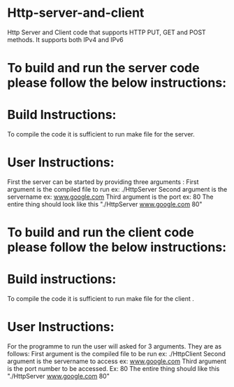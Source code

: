 Http-server-and-client
======================

Http Server and Client code that supports HTTP PUT, GET and POST methods. It supports both IPv4 and IPv6


To build and run the server code please follow the below instructions:
======================================================================
Build Instructions:
===================
To compile the code it is sufficient to run make file for the server.

User Instructions:
==================
First the server can be started by providing three arguments :
First argument is the compiled file to run ex: ./HttpServer
Second argument is the servername ex: www.google.com
Third argument is the port ex: 80
The entire thing should look like this "./HttpServer www.google.com 80"

To build and run the client code please follow the below instructions:
======================================================================
Build instructions:
===================
To compile the code it is sufficient to run make file for the client .

User Instructions:
==================
For the programme to run the user will asked for 3 arguments. They are as follows:
First argument is the compiled file to be run ex: ./HttpClient
Second argument is the servername to access ex: www.google.com
Third argument is the port number to be accessed. Ex: 80
The entire thing should like this "./HttpServer www.google.com 80"
